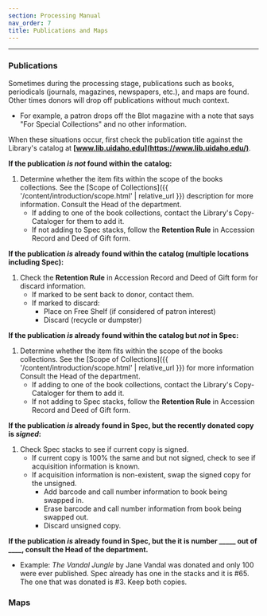 ```yaml
---
section: Processing Manual
nav_order: 7
title: Publications and Maps
---
```

---
### Publications

Sometimes during the processing stage, publications such as books, periodicals (journals, magazines, newspapers, etc.), and maps are found. Other times donors will drop off publications without much context. 
- For example, a patron drops off the Blot magazine with a note that says "For Special Collections" and no other information.

When these situations occur, first check the publication title against the Library's catalog at **[www.lib.uidaho.edu](https://www.lib.uidaho.edu/)**. 

**If the publication *is not* found within the catalog:**
1. Determine whether the item fits within the scope of the books collections. See the [Scope of Collections]({{ '/content/introduction/scope.html' | relative_url }}) description for more information. Consult the Head of the department.
    - If adding to one of the book collections, contact the Library's Copy-Cataloger for them to add it.
    - If not adding to Spec stacks, follow the **Retention Rule** in Accession Record and Deed of Gift form.

**If the publication *is* already found within the catalog (multiple locations including Spec):**
1. Check the **Retention Rule** in Accession Record and Deed of Gift form for discard information.
    - If marked to be sent back to donor, contact them.
    - If marked to discard:
        - Place on Free Shelf (if considered of patron interest)
        - Discard (recycle or dumpster)

**If the publication *is* already found within the catalog but *not* in Spec:**
1. Determine whether the item fits within the scope of the books collections. See the [Scope of Collections]({{ '/content/introduction/scope.html' | relative_url }}) for more information Consult the Head of the department.
    - If adding to one of the book collections, contact the Library's Copy-Cataloger for them to add it.
    - If not adding to Spec stacks, follow the **Retention Rule** in Accession Record and Deed of Gift form.

**If the publication *is* already found in Spec, but the recently donated copy is *signed*:**
1. Check Spec stacks to see if current copy is signed. 
    - If current copy is 100% the same and but not signed, check to see if acquisition information is known.
    - If acquisition information is non-existent, swap the signed copy for the unsigned.
        - Add barcode and call number information to book being swapped in.
        - Erase barcode and call number information from book being swapped out.
        - Discard unsigned copy.

**If the publication *is* already found in Spec, but the it is number _____ out of ____, consult the Head of the department.**
 - Example: *The Vandal Jungle* by Jane Vandal was donated and only 100 were ever published. Spec already has one in the stacks and it is #65. The one that was donated is #3. Keep both copies.



### Maps
